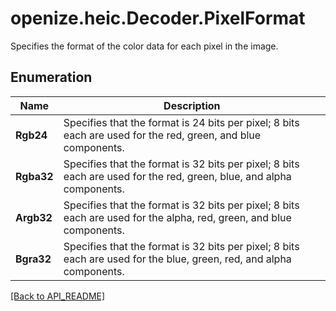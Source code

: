 # openize.heic.Decoder.PixelFormat

Specifies the format of the color data for each pixel in the image.

## Enumeration

Name | Description
------------ | -------------
**Rgb24** | Specifies that the format is 24 bits per pixel; 8 bits each are used for the red, green, and blue components.
**Rgba32** | Specifies that the format is 32 bits per pixel; 8 bits each are used for the red, green, blue, and alpha components.
**Argb32** | Specifies that the format is 32 bits per pixel; 8 bits each are used for the alpha, red, green, and blue components.
**Bgra32** | Specifies that the format is 32 bits per pixel; 8 bits each are used for the blue, green, red, and alpha components.

[[Back to API_README]](API_README.md)